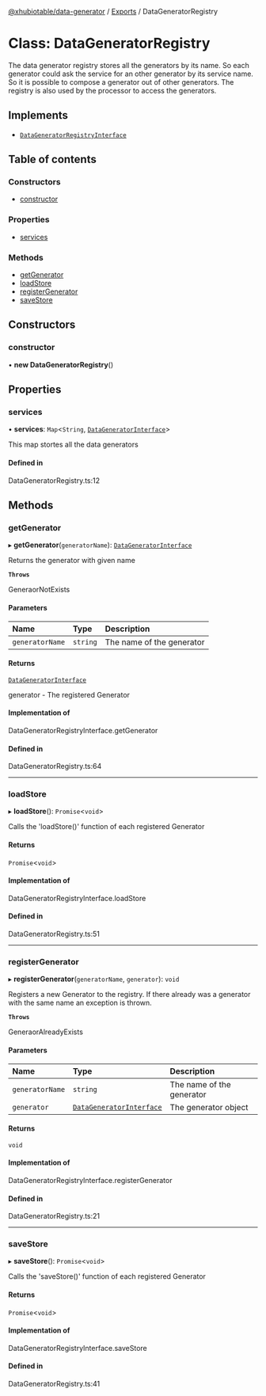 [@xhubiotable/data-generator](../README.md) / [Exports](../modules.md) / DataGeneratorRegistry

# Class: DataGeneratorRegistry

The data generator registry stores all the generators by its name. So each generator could ask the service
for an other generator by its service name. So it is possible to compose a generator out of other
generators.
The registry is also used by the processor to access the generators.

## Implements

- [`DataGeneratorRegistryInterface`](../interfaces/DataGeneratorRegistryInterface.md)

## Table of contents

### Constructors

- [constructor](DataGeneratorRegistry.md#constructor)

### Properties

- [services](DataGeneratorRegistry.md#services)

### Methods

- [getGenerator](DataGeneratorRegistry.md#getgenerator)
- [loadStore](DataGeneratorRegistry.md#loadstore)
- [registerGenerator](DataGeneratorRegistry.md#registergenerator)
- [saveStore](DataGeneratorRegistry.md#savestore)

## Constructors

### constructor

• **new DataGeneratorRegistry**()

## Properties

### services

• **services**: `Map`<`String`, [`DataGeneratorInterface`](../interfaces/DataGeneratorInterface.md)\>

This map stortes all the data generators

#### Defined in

DataGeneratorRegistry.ts:12

## Methods

### getGenerator

▸ **getGenerator**(`generatorName`): [`DataGeneratorInterface`](../interfaces/DataGeneratorInterface.md)

Returns the generator with given name

**`Throws`**

GeneraorNotExists

#### Parameters

| Name | Type | Description |
| :------ | :------ | :------ |
| `generatorName` | `string` | The name of the generator |

#### Returns

[`DataGeneratorInterface`](../interfaces/DataGeneratorInterface.md)

generator - The registered Generator

#### Implementation of

DataGeneratorRegistryInterface.getGenerator

#### Defined in

DataGeneratorRegistry.ts:64

___

### loadStore

▸ **loadStore**(): `Promise`<`void`\>

Calls the 'loadStore()' function of each registered Generator

#### Returns

`Promise`<`void`\>

#### Implementation of

DataGeneratorRegistryInterface.loadStore

#### Defined in

DataGeneratorRegistry.ts:51

___

### registerGenerator

▸ **registerGenerator**(`generatorName`, `generator`): `void`

Registers a new Generator to the registry. If there already was a generator with the same name
an exception is thrown.

**`Throws`**

GeneraorAlreadyExists

#### Parameters

| Name | Type | Description |
| :------ | :------ | :------ |
| `generatorName` | `string` | The name of the generator |
| `generator` | [`DataGeneratorInterface`](../interfaces/DataGeneratorInterface.md) | The generator object |

#### Returns

`void`

#### Implementation of

DataGeneratorRegistryInterface.registerGenerator

#### Defined in

DataGeneratorRegistry.ts:21

___

### saveStore

▸ **saveStore**(): `Promise`<`void`\>

Calls the 'saveStore()' function of each registered Generator

#### Returns

`Promise`<`void`\>

#### Implementation of

DataGeneratorRegistryInterface.saveStore

#### Defined in

DataGeneratorRegistry.ts:41

